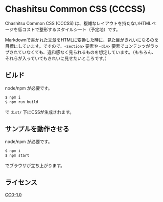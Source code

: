 Chashitsu Common CSS (CCCSS)
====================

Chashitsu Common CSS (CCCSS) は、複雑なレイアウトを持たないHTMLページを低コストで整形するスタイルシート（予定地）です。

Markdownで書かれた文章をHTMLに変換した時に、見た目がきれいになるのを目標にしています。ですので、`<section>` 要素や `<div>` 要素でコンテンツがラップされていなくても、違和感なく見られるものを想定しています。（もちろん、それらが入っていてもきれいに見せたいところです。）

## ビルド
node/npm が必要です。
``` sh
$ npm i
$ npm run build
```
で `dist/` 下にCSSが生成されます。

## サンプルを動作させる
node/npm が必要です。
``` sh
$ npm i
$ npm start
```
でブラウザが立ち上がります。

## ライセンス
[CC0-1.0](https://creativecommons.org/publicdomain/zero/1.0/deed.ja)
